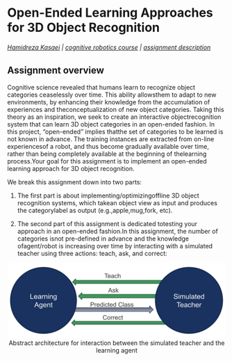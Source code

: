 # Open-Ended Learning Approaches for 3D Object Recognition

###### [Hamidreza Kasaei](https://hkasaei.github.io/) | [cognitive robotics course](https://rugcognitiverobotics.github.io/) | [assignment description]()
##


## Assignment overview
Cognitive science revealed that humans learn to recognize object categories ceaselessly over time. This ability allowsthem to adapt to new environments,  by enhancing their knowledge from the accumulation of experiences and theconceptualization of new object categories. Taking this theory as an inspiration, we seek to create an interactive objectrecognition system that can learn 3D object categories in an open-ended fashion. In this project, “open-ended” implies thatthe set of categories to be learned is not known in advance. The training instances are extracted from on-line experiencesof a robot, and thus become gradually available over time, rather than being completely available at the beginning of thelearning process.Your  goal  for  this  assignment  is  to  implement  an  open-ended  learning  approach for 3D object recognition. 

We break this assignment down into two parts:
1. The first part is about implementing/optimizingoffline 3D object recognition systems, which takean object view as input and produces the categorylabel as output (e.g.,apple,mug,fork, etc).

2. The second part of this assignment is dedicated totesting your approach in an open-ended fashion.In this assignment, the number of categories isnot pre-defined in advance and the knowledge ofagent/robot is increasing over time by interacting with a simulated teacher using three actions: teach, ask, and correct:

<p align="center">
  <img src="images/simulated_user.jpg" width="600" title="">
  Abstract architecture for interaction between the simulated teacher and the learning agent
</p>
